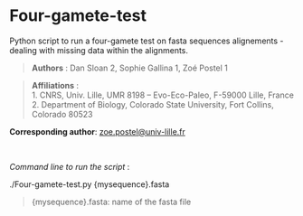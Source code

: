 # Four-gamete-test
Python script to run a four-gamete test on fasta sequences alignements - dealing with missing data within the alignments.

>**Authors** : Dan Sloan 2, Sophie Gallina 1, Zoé Postel 1

>**Affiliations** :<br />
    1. CNRS, Univ. Lille, UMR 8198 – Evo-Eco-Paleo, F-59000 Lille, France <br />
    2. Department of Biology, Colorado State University, Fort Collins, Colorado 80523

**Corresponding author**: zoe.postel@univ-lille.fr<br />

&nbsp;

_Command line to run the script_ :

./Four-gamete-test.py {mysequence}.fasta
> {mysequence}.fasta: name of the fasta file
